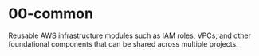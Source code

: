 # 00-common

Reusable AWS infrastructure modules such as IAM roles, VPCs, and other foundational components that can be shared across multiple projects.
